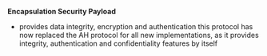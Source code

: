 **Encapsulation Security Payload**
- provides data integrity, encryption and authentication 
this protocol has now replaced the AH protocol for all new implementations, as it provides integrity, authentication and confidentiality features by itself
